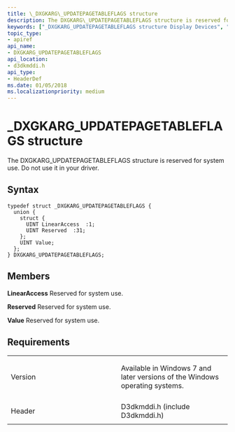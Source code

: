 ```yaml
---
title: \_DXGKARG\_UPDATEPAGETABLEFLAGS structure
description: The DXGKARG\_UPDATEPAGETABLEFLAGS structure is reserved for system use. Do not use it in your driver.
keywords: ["_DXGKARG_UPDATEPAGETABLEFLAGS structure Display Devices", "DXGKARG_UPDATEPAGETABLEFLAGS structure Display Devices"]
topic_type:
- apiref
api_name:
- DXGKARG_UPDATEPAGETABLEFLAGS
api_location:
- d3dkmddi.h
api_type:
- HeaderDef
ms.date: 01/05/2018
ms.localizationpriority: medium
---
```


# \_DXGKARG\_UPDATEPAGETABLEFLAGS structure


The DXGKARG\_UPDATEPAGETABLEFLAGS structure is reserved for system use. Do not use it in your driver.

## Syntax

```ManagedCPlusPlus
typedef struct _DXGKARG_UPDATEPAGETABLEFLAGS {
  union {
    struct {
      UINT LinearAccess  :1;
      UINT Reserved  :31;
    };
    UINT Value;
  };
} DXGKARG_UPDATEPAGETABLEFLAGS;
```

## Members

**LinearAccess**
Reserved for system use.

**Reserved**
Reserved for system use.

**Value**
Reserved for system use.

## Requirements

<table>
<colgroup>
<col width="50%" />
<col width="50%" />
</colgroup>
<tbody>
<tr class="odd">
<td align="left"><p>Version</p></td>
<td align="left"><p>Available in Windows 7 and later versions of the Windows operating systems.</p></td>
</tr>
<tr class="even">
<td align="left"><p>Header</p></td>
<td align="left">D3dkmddi.h (include D3dkmddi.h)</td>
</tr>
</tbody>
</table>

 

 





